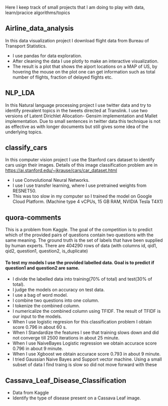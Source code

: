 Here I keep track of small projects that I am doing to play with data, learn/pracice algorithms/topics  

## Airline_data_analysis
In  this data visualization project I download flight data from Bureau of Transport Statistics.
- I use pandas for data exploration.
- After cleaning the data I use plotly to make an interactive visualization.
- The result is a plot that shows the aiport locations on a MAP of US, by hovering the mouse on the plot one can get information such as total number of flights, fraction of delayed flights etc.   


## NLP_LDA 

In this Natural language processing project I use twitter data and try to identify prevalent topics in the tweets directed at Translink. I use two versions of Latent Dirichlet Allocation- Gensim implementation and Mallet implementation. Due to small sentences in twitter data this technique is not as effective as with longer documents but still gives some idea of the underlying topics. 

## classify_cars

In this computer vision project I use the Stanford cars dataset to identify cars usign their images. Details of this image classification problem are in https://ai.stanford.edu/~jkrause/cars/car_dataset.html

- I use Convolutional Neural Networks.
- I use I use transfer learning, where I use pretrained weights from RESNET50. 
- This was too slow in my computer so I trained the model on Google Cloud Platform. (Machine type 4 vCPUs, 15 GB RAM, NVIDIA Tesla T4X1)

## quora-comments 
This is a problem from Kaggle. The goal of the competition is to predict which of the provided pairs of questions contain two questions with the same meaning. The ground truth is the set of labels that have been supplied by human experts. There are 404290 rows of data (with columns id, qid1, qid2, question1, question2, is_duplicate)

#### To test my  models I use the provided labelled data. Goal is to predict if question1 and question2 are same.
- I divide the labelled data into training(70% of total) and test(30% of total).
- I judge the models on accuracy on test data.
- I use a bag of word model.
- I combine two questions into one column.
- I tokenize the combined column.
- I numericalize the combined column using TFIDF. The result of TFIDF is our input to the models.
- When I use logistic regresion for this classification problem I obtain score 0.796 in about 60 s.
- When I Standardize the features I see that training slows down and did not converge till 2500 iterations in about 25 minute.
- When I use NaiveBayes Logistic regression we obtain accurace score 0.796 in about 9 minute.
- When I use Xgboost we obtain accurace score 0.793 in about 9 minute.
- I tried Gaussian Naive Bayes and Support vector machine. Using a small subset of data I find traing is slow so did not move forward with these

## Cassava_Leaf_Disease_Classification

- Data from Kaggle
- Identify the type of disease present on a Cassava Leaf image. 
